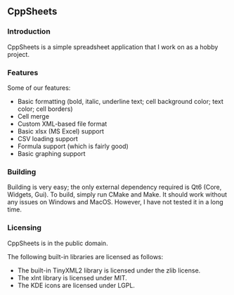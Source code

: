 ## CppSheets

### Introduction

CppSheets is a simple spreadsheet application that I work on as a hobby project.

### Features

Some of our features:
* Basic formatting (bold, italic, underline text; cell background color; text color; cell borders)
* Cell merge
* Custom XML-based file format
* Basic xlsx (MS Excel) support
* CSV loading support
* Formula support (which is fairly good)
* Basic graphing support

### Building

Building is very easy; the only external dependency required is Qt6 (Core, Widgets, Gui). To build, simply run CMake and Make. It should work without any issues on Windows and MacOS. However, I have not tested it in a long time.


### Licensing

CppSheets is in the public domain.

The following built-in libraries are licensed as follows:
* The built-in TinyXML2 library is licensed under the zlib license.
* The xlnt library is licensed under MIT.
* The KDE icons are licensed under LGPL.

